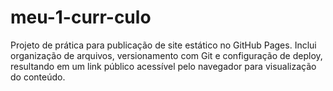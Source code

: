 # meu-1-curr-culo
Projeto de prática para publicação de site estático no GitHub Pages. Inclui organização de arquivos, versionamento com Git e configuração de deploy, resultando em um link público acessível pelo navegador para visualização do conteúdo.
